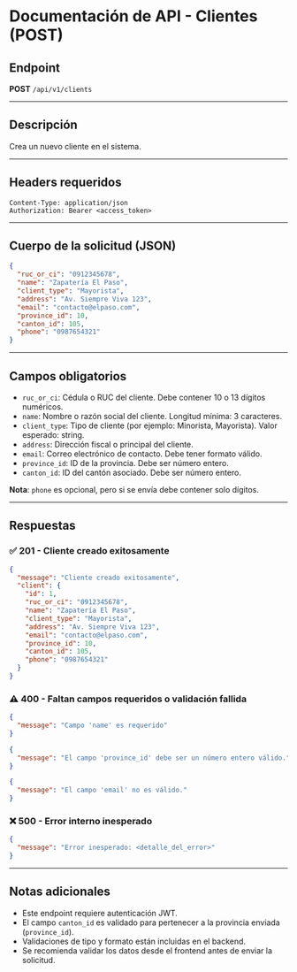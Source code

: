 # Documentación de API - Clientes (POST)

## Endpoint

**POST** `/api/v1/clients`

---

## Descripción
Crea un nuevo cliente en el sistema.

---

## Headers requeridos

```http
Content-Type: application/json
Authorization: Bearer <access_token>
```

---

## Cuerpo de la solicitud (JSON)

```json
{
  "ruc_or_ci": "0912345678",
  "name": "Zapatería El Paso",
  "client_type": "Mayorista",
  "address": "Av. Siempre Viva 123",
  "email": "contacto@elpaso.com",
  "province_id": 10,
  "canton_id": 105,
  "phone": "0987654321"
}
```

---

## Campos obligatorios
- `ruc_or_ci`: Cédula o RUC del cliente. Debe contener 10 o 13 dígitos numéricos.
- `name`: Nombre o razón social del cliente. Longitud mínima: 3 caracteres.
- `client_type`: Tipo de cliente (por ejemplo: Minorista, Mayorista). Valor esperado: string.
- `address`: Dirección fiscal o principal del cliente.
- `email`: Correo electrónico de contacto. Debe tener formato válido.
- `province_id`: ID de la provincia. Debe ser número entero.
- `canton_id`: ID del cantón asociado. Debe ser número entero.

**Nota**: `phone` es opcional, pero si se envía debe contener solo dígitos.

---

## Respuestas

### ✅ 201 - Cliente creado exitosamente

```json
{
  "message": "Cliente creado exitosamente",
  "client": {
    "id": 1,
    "ruc_or_ci": "0912345678",
    "name": "Zapatería El Paso",
    "client_type": "Mayorista",
    "address": "Av. Siempre Viva 123",
    "email": "contacto@elpaso.com",
    "province_id": 10,
    "canton_id": 105,
    "phone": "0987654321"
  }
}
```

### ⚠️ 400 - Faltan campos requeridos o validación fallida

```json
{
  "message": "Campo 'name' es requerido"
}

{
  "message": "El campo 'province_id' debe ser un número entero válido."
}

{
  "message": "El campo 'email' no es válido."
}
```

### ❌ 500 - Error interno inesperado

```json
{
  "message": "Error inesperado: <detalle_del_error>"
}
```

---

## Notas adicionales
- Este endpoint requiere autenticación JWT.
- El campo `canton_id` es validado para pertenecer a la provincia enviada (`province_id`).
- Validaciones de tipo y formato están incluidas en el backend.
- Se recomienda validar los datos desde el frontend antes de enviar la solicitud.

